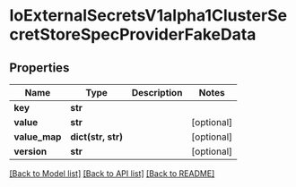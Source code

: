 # IoExternalSecretsV1alpha1ClusterSecretStoreSpecProviderFakeData

## Properties
Name | Type | Description | Notes
------------ | ------------- | ------------- | -------------
**key** | **str** |  | 
**value** | **str** |  | [optional] 
**value_map** | **dict(str, str)** |  | [optional] 
**version** | **str** |  | [optional] 

[[Back to Model list]](../README.md#documentation-for-models) [[Back to API list]](../README.md#documentation-for-api-endpoints) [[Back to README]](../README.md)


